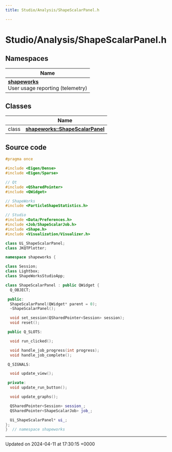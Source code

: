 ```yaml
---
title: Studio/Analysis/ShapeScalarPanel.h

---
```


# Studio/Analysis/ShapeScalarPanel.h



## Namespaces

| Name           |
| -------------- |
| **[shapeworks](../Namespaces/namespaceshapeworks.md)** <br>User usage reporting (telemetry)  |

## Classes

|                | Name           |
| -------------- | -------------- |
| class | **[shapeworks::ShapeScalarPanel](../Classes/classshapeworks_1_1ShapeScalarPanel.md)**  |




## Source code

```cpp
#pragma once

#include <Eigen/Dense>
#include <Eigen/Sparse>

// Qt
#include <QSharedPointer>
#include <QWidget>

// ShapeWorks
#include <ParticleShapeStatistics.h>

// Studio
#include <Data/Preferences.h>
#include <Job/ShapeScalarJob.h>
#include <Shape.h>
#include <Visualization/Visualizer.h>

class Ui_ShapeScalarPanel;
class JKQTPlotter;

namespace shapeworks {

class Session;
class Lightbox;
class ShapeWorksStudioApp;

class ShapeScalarPanel : public QWidget {
  Q_OBJECT;

 public:
  ShapeScalarPanel(QWidget* parent = 0);
  ~ShapeScalarPanel();

  void set_session(QSharedPointer<Session> session);
  void reset();

 public Q_SLOTS:

  void run_clicked();

  void handle_job_progress(int progress);
  void handle_job_complete();

 Q_SIGNALS:

  void update_view();

 private:
  void update_run_button();

  void update_graphs();

  QSharedPointer<Session> session_;
  QSharedPointer<ShapeScalarJob> job_;

  Ui_ShapeScalarPanel* ui_;
};
}  // namespace shapeworks
```


-------------------------------

Updated on 2024-04-11 at 17:30:15 +0000
